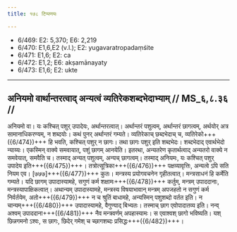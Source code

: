 ```yaml
---
title: १७८ टिप्पणयः

---
```

- 6/469: E2: 5,370; E6: 2,219
- 6/470: E1,6,E2 (v.l.); E2: yugavaratropadaṃśite
- 6/471: E1,6; E2: ca
- 6/472: E1,2; E6: akṣamānayaty
- 6/473: E1,6; E2: ukte

____________________________________________


## अनियमो वार्थान्तरत्वाद् अन्यत्वं व्यतिरेकशब्दभेदाभ्याम् // MS_६,८.३६ //

अनियमो वा। यः कश्चित् पशुर् उपादेयः, अर्थान्तरत्वात्। अर्थान्तरं पशुत्वम्, अर्थान्तरं छागत्वम्, अर्थयोर् अत्र सामानाधिकरण्यम्, न शब्दयोः। कथं पुनर् अर्थान्तरं गम्यते। व्यतिरेकाच् छब्दभेदाच् च, व्यतिरेको+++({6/474})+++ हि भवति, कश्चित् पशुर् न छागः। तथा छागः पशुर् इति शब्दभेदः। शब्दभेदाद् एवार्थभेदो न्याय्यः। एकस्मिन् वाक्ये समवायात्, पशुं छागम् आनयेति। इतरथा, अन्यतरेण कृतार्थत्वाद् अन्यतरो वाक्ये न समवेयात्, समवैति च। तस्माद् अन्यत् पशुत्वम्, अन्यच् छागत्वम्। तस्माद् अनियमः, यः कश्चित् पशुर् उपादेय इति+++({6/475})+++।
तत्रोत्सूत्रिका+++({6/476})+++ पक्षव्यावृत्तिः, अन्यत्वे ऽपि सति नियम एव। [७७७]+++({6/477})+++ कुतः। मन्त्रस्य प्रयोगवचनेन गृहीतत्वात्। मन्त्रसाधनं हि कर्मेति गम्यते। यदि छागम् उपादास्यामहे, सगुणं कर्म शक्षामः+++({6/478})+++ कर्तुम्, मन्त्रम् उपाददानाः, मन्त्रस्यापाक्षिकत्वात्। अथान्यम् उपादास्यामहे, मन्त्रस्य विषयाभावान् मन्त्रम् अपजहतो न सगुणं कर्म निर्वर्तयेम, अतो+++({6/479})+++ न च श्रुतिं बाधामहे, अन्यस्मिन् पशुशब्दो वर्तत इति। न चान्यम्+++({6/480})+++ उपादास्यामहे, वैगुण्याद् बिभ्यतः। तस्माच् छाग एवोपादातव्य इति।
नन्व् अश्वम् उपाददाना+++({6/481})+++ नैव मन्त्रवर्णम् अपहास्यामः। स एवाश्वश् छागो भविष्यति। यश् छिन्नगमनो ऽश्वः, स छागः, छिदेर् गमेश् च च्छागशब्दः प्रसिद्धः+++({6/482})+++।